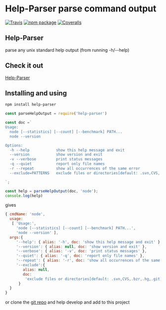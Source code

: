 # Help-Parser parse command output

[![Travis][build-badge]][build]
[![npm package][npm-badge]][npm]
[![Coveralls][coveralls-badge]][coveralls]

## Help-Parser
parse any unix standard help output (from running -h/--help)

## Check it out
[Help-Parser](https://github.com/DevinR528/cmdOutput)


## Installing and using

```bash
npm install help-parser
```

```js
const parseHelpOutput = require('help-parser')

const doc =`
Usage:
  node [--statistics] [--count] [--benchmark] PATH...
  node --version

Options:
  -h --help            show this help message and exit
  --version            show version and exit
  -v --verbose         print status messages
  -q --quiet           report only file names
  -r --repeat          show all occurrences of the same error
  --exclude=PATTERNS   exclude files or directories[default: .svn,CVS,.bzr,.hg,.git]

`;

const help = parseHelpOutput(doc, 'node');
console.log(help)
```
gives

```js
{ cmdName: 'node',
  usage:
   [ 'Usage:',
     'node [--statistics] [--count] [--benchmark] PATH...',
     'node --version' ],
  args:{
     '--help': { alias: '-h', doc: 'show this help message and exit' },
     '--version': { alias: null, doc: 'show version and exit' },
     '--verbose': { alias: '-v', doc: 'print status messages' },
     '--quiet': { alias: '-q', doc: 'report only file names' },
     '--repeat': { alias: '-r', doc: 'show all occurrences of the same error' },
     '--exclude':{
        alias: null,
        doc:
         'exclude files or directories[default: .svn,CVS,.bzr,.hg,.git]'
      }
  }
}
```

or clone the [git repo](https://github.com/DevinR528/cmdOutput) 
and help develop and add to this project

[build-badge]: https://img.shields.io/travis/user/repo/master.png?style=flat-square
[build]: https://travis-ci.org/user/repo

[npm-badge]: https://img.shields.io/npm/v/npm-package.png?style=flat-square
[npm]: https://www.npmjs.org/package/npm-package

[coveralls-badge]: https://img.shields.io/coveralls/user/repo/master.png?style=flat-square
[coveralls]: https://coveralls.io/github/user/repo
